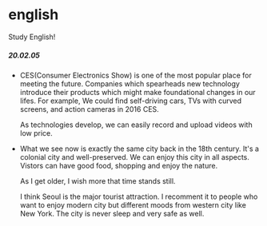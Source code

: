 # english
Study English!


##### 20.02.05
- CES(Consumer Electronics Show) is one of the most popular place for meeting the future.
    Companies which spearheads new technology introduce their products which might make foundational changes in our lifes.
    For example, We could find self-driving cars, TVs with curved screens, and action cameras in 2016 CES.
    
    As technologies develop, we can easily record and upload videos with low price.
    
- What we see now is exactly the same city back in the 18th century.
  It's a colonial city and well-preserved. We can enjoy this city in all aspects.
  Vistors can have good food, shopping and enjoy the nature. 

  As I get older, I wish more that time stands still.

  I think Seoul is the major tourist attraction.
  I recomment it to people who want to enjoy modern city but different moods from western city like New York.
  The city is never sleep and very safe as well.
